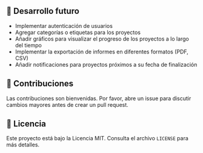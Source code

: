 ## 🔮 Desarrollo futuro

- Implementar autenticación de usuarios
- Agregar categorías o etiquetas para los proyectos
- Añadir gráficos para visualizar el progreso de los proyectos a lo largo del tiempo
- Implementar la exportación de informes en diferentes formatos (PDF, CSV)
- Añadir notificaciones para proyectos próximos a su fecha de finalización


## 🤝 Contribuciones

Las contribuciones son bienvenidas. Por favor, abre un issue para discutir cambios mayores antes de crear un pull request.

## 📄 Licencia

Este proyecto está bajo la Licencia MIT. Consulta el archivo `LICENSE` para más detalles.

